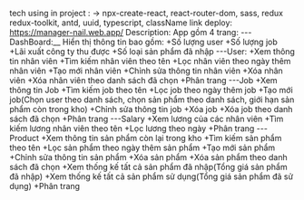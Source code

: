 tech using in project :
-> npx-create-react, react-router-dom, sass, redux redux-toolkit, antd,
uuid, typescript, className
link deploy: https://manager-nail.web.app/
Description:
App gồm 4 trang:
---DashBoard:__
Hiển thị thông tin bao gồm:
+Số lượng user
+Số lượng job
+Lãi xuất công ty thu được
+Số loại sản phẩm đã nhập
---User:
+Xem thông tin nhân viên
+Tìm kiếm nhân viên theo tên
+Lọc nhân viên theo ngày thêm nhân viên
+Tạo mới nhân viên
+Chỉnh sửa thông tin nhân viên
+Xóa nhân viên
+Xóa nhân viên theo danh sách đã chọn
+Phân trang
---Job
+Xem thông tin Job
+Tìm kiếm job theo tên
+Lọc job theo ngày thêm job
+Tạo mới job(Chọn user theo danh sách, chọn sản phẩm theo danh sách, giới hạn sản phẩm còn trong kho)
+Chỉnh sửa thông tin job
+Xóa job
+Xóa job theo danh sách đã chọn
+Phân trang
---Salary
+Xem lương của các nhân viên
+Tìm kiếm lương nhân viên theo tên
+Lọc lương theo ngày
+Phân trang
---Product
+Xem thông tin sản phẩm còn lại trong kho
+Tìm kiếm sản phẩm theo tên
+Lọc sản phẩm theo ngày thêm sản phẩm
+Tạo mới sản phẩm
+Chỉnh sửa thông tin sản phẩm
+Xóa sản phẩm
+Xóa sản phẩm theo danh sách đã chọn
+Xem thống kế tất cả sản phẩm đã nhập(Tổng giá sản phẩm đã nhập)
+Xem thống kế tất cả sản phẩm sử dụng(Tổng giá sản phẩm đã sử dụng)
+Phân trang

